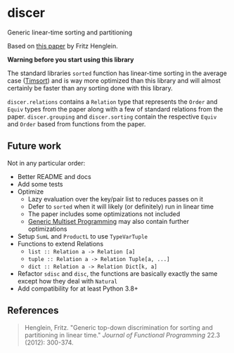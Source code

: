 # discer
Generic linear-time sorting and partitioning

Based on [this paper](http://hjemmesider.diku.dk/~henglein/papers/henglein2011a.pdf) by Fritz Henglein.

**Warning before you start using this library**

The standard libraries `sorted` function has linear-time sorting in the average case ([Timsort](https://en.wikipedia.org/wiki/Timsort)) and is way more optimized than this library and will almost certainly be faster than any sorting done with this library.

`discer.relations` contains a `Relation` type that represents the `Order` and `Equiv` types from the paper along with a few of standard relations from the paper.
`discer.grouping` and `discer.sorting` contain the respective `Equiv` and `Order` based from functions from the paper.

## Future work

Not in any particular order:
- Better README and docs
- Add some tests
- Optimize
    - Lazy evaluation over the key/pair list to reduces passes on it
    - Defer to `sorted` when it will likely (or definitely) run in linear time
    - The paper includes some optimizations not included
    - [Generic Multiset Programming](http://hjemmesider.diku.dk/~henglein/papers/henglein2011c.pdf) may also contain further optimizations
- Setup `SumL` and `ProductL` to use `TypeVarTuple`
- Functions to extend Relations
    - `list :: Relation a -> Relation [a]`
    - `tuple :: Relation a -> Relation Tuple[a, ...]`
    - `dict :: Relation a -> Relation Dict[k, a]`
- Refactor `sdisc` and `disc`, the functions are basically exactly the same except how they deal with `Natural`
- Add compatibility for at least Python 3.8+

## References
> Henglein, Fritz. "Generic top-down discrimination for sorting and partitioning in linear time." _Journal of Functional Programming_ 22.3 (2012): 300-374.